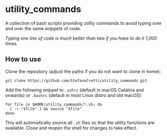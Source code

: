 # utility_commands

A collection of bash scripts providing utility commands to avoid typing
over and over the same snippets of code.

_Typing one line of code is much better than two if you have to do it 1,000 times._

## How to use

Clone the repository (adjust the paths if you do not want to clone in home):
```shell
git clone https://github.com/StefanoCretti/utility_commands.git
```

Add the following snippet to `.zshrc` (default in macOS Catalina and onwards)
or `.bashrc` (default in most Linux distro and old macOS):
```shell
for file in $HOME/utility_commands/*.sh; do
  [ -r "$file" ] && source "$file"
done
```

This will automatically source all `.sh` files so that the utility functions
are available. Close and reopen the shell for changes to take effect.
